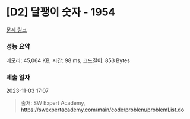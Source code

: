 # [D2] 달팽이 숫자 - 1954 

[문제 링크](https://swexpertacademy.com/main/code/problem/problemDetail.do?contestProbId=AV5PobmqAPoDFAUq) 

### 성능 요약

메모리: 45,064 KB, 시간: 98 ms, 코드길이: 853 Bytes

### 제출 일자

2023-11-03 17:07



> 출처: SW Expert Academy, https://swexpertacademy.com/main/code/problem/problemList.do